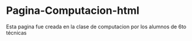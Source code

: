 # Pagina-Computacion-html
Esta pagina fue creada en la clase de computacion por los alumnos de 6to técnicas 
